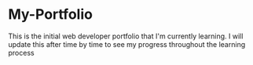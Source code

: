 # My-Portfolio
This is the initial web developer portfolio that I'm currently learning. I will update this after time by time to see my progress throughout the learning process
